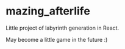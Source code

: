 # mazing_afterlife

Little project of labyrinth generation in React.

May become a little game in the future :)
